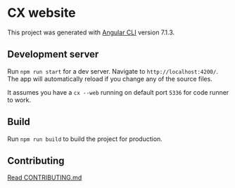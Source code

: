 # CX website

This project was generated with [Angular CLI](https://github.com/angular/angular-cli) version 7.1.3.

## Development server

Run `npm run start` for a dev server. Navigate to `http://localhost:4200/`. The app will automatically reload if you change any of the source files.

It assumes you have a `cx --web` running on default port `5336` for code runner to work.

## Build

Run `npm run build` to build the project for production. 

## Contributing

[Read CONTRIBUTING.md](CONTRIBUTING.md)

